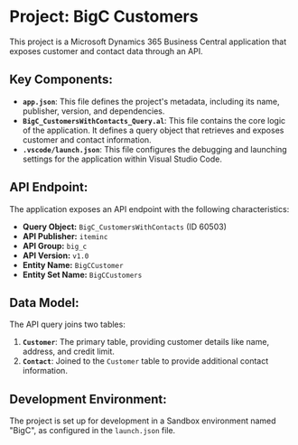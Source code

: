 # Project: BigC Customers

This project is a Microsoft Dynamics 365 Business Central application that exposes customer and contact data through an API.

## Key Components:

*   **`app.json`**: This file defines the project's metadata, including its name, publisher, version, and dependencies.
*   **`BigC_CustomersWithContacts_Query.al`**: This file contains the core logic of the application. It defines a query object that retrieves and exposes customer and contact information.
*   **`.vscode/launch.json`**: This file configures the debugging and launching settings for the application within Visual Studio Code.

## API Endpoint:

The application exposes an API endpoint with the following characteristics:

*   **Query Object:** `BigC_CustomersWithContacts` (ID 60503)
*   **API Publisher:** `iteminc`
*   **API Group:** `big_c`
*   **API Version:** `v1.0`
*   **Entity Name:** `BigCCustomer`
*   **Entity Set Name:** `BigCCustomers`

## Data Model:

The API query joins two tables:

1.  **`Customer`**: The primary table, providing customer details like name, address, and credit limit.
2.  **`Contact`**: Joined to the `Customer` table to provide additional contact information.

## Development Environment:

The project is set up for development in a Sandbox environment named "BigC", as configured in the `launch.json` file.
